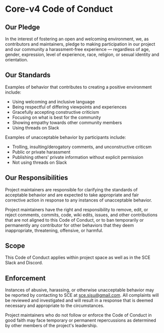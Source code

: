 # Core-v4 Code of Conduct

## Our Pledge

In the interest of fostering an open and welcoming environment, we, as 
contributors and maintainers, pledge to making participation in our project 
and our community a harassment-free experience — regardless of age, gender, 
expression, level of experience, race, religion, or sexual identity and 
orientation.

## Our Standards

Examples of behavior that contributes to creating a positive environment
include:

* Using welcoming and inclusive language
* Being respectful of differing viewpoints and experiences
* Gracefully accepting constructive criticism
* Focusing on what is best for the community
* Showing empathy towards other community members
* Using threads on Slack

Examples of unacceptable behavior by participants include:

* Trolling, insulting/derogatory comments, and unconstructive criticsm
* Public or private harassment
* Publishing others' private information without explicit permission
* Not using threads on Slack

## Our Responsibilities

Project maintainers are responsible for clarifying the standards of acceptable
behavior and are expected to take appropriate and fair corrective action in
response to any instances of unacceptable behavior.

Project maintainers have the right and responsibility to remove, edit, or
reject comments, commits, code, wiki edits, issues, and other contributions
that are not aligned to this Code of Conduct, or to ban temporarily or
permanently any contributor for other behaviors that they deem inappropriate,
threatening, offensive, or harmful.

## Scope

This Code of Conduct applies within project space as well as in the SCE Slack 
and Discord.

## Enforcement

Instances of abusive, harassing, or otherwise unacceptable behavior may be
reported by contacting to SCE at sce.sjsu@gmail.com. All
complaints will be reviewed and investigated and will result in a response that
is deemed necessary and appropriate to the circumstances.

Project maintainers who do not follow or enforce the Code of Conduct in good
faith may face temporary or permanent repercussions as determined by other
members of the project's leadership.

